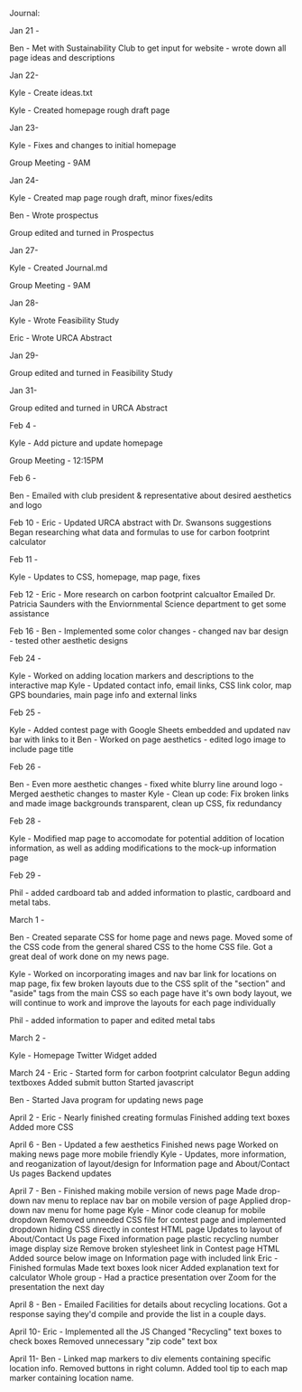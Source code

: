 Journal:

Jan 21 -

 Ben - Met with Sustainability Club to get input for website - wrote down all page ideas and descriptions

Jan 22-

 Kyle - Create ideas.txt
 
 Kyle - Created homepage rough draft page

Jan 23-

 Kyle - Fixes and changes to initial homepage
 
 Group Meeting - 9AM

Jan 24-

 Kyle - Created map page rough draft, minor fixes/edits
 
 Ben - Wrote prospectus
 
 Group edited and turned in Prospectus

Jan 27-

 Kyle - Created Journal.md
 
 Group Meeting - 9AM
 
Jan 28-

 Kyle - Wrote Feasibility Study
 
 Eric - Wrote URCA Abstract
 
Jan 29-

 Group edited and turned in Feasibility Study
 
Jan 31-

 Group edited and turned in URCA Abstract
 
Feb 4 -

 Kyle - Add picture and update homepage

 Group Meeting - 12:15PM
 
 Feb 6 -
 
 Ben - Emailed with club president & representative about desired aesthetics and logo
 
Feb 10 -
 Eric - Updated URCA abstract with Dr. Swansons suggestions
 Began researching what data and formulas to use for carbon footprint calculator
 
Feb 11 -

 Kyle - Updates to CSS, homepage, map page, fixes
 
Feb 12 -
 Eric - More research on carbon footprint calcualtor
 Emailed Dr. Patricia Saunders with the Enviornmental Science department to get some assistance
 
 Feb 16 -
 Ben - Implemented some color changes - changed nav bar design - tested other aesthetic designs

 Feb 24 -
 
 Kyle - Worked on adding location markers and descriptions to the interactive map
 Kyle - Updated contact info, email links, CSS link color, map GPS boundaries, main page info and external links
 
 Feb 25 -
 
 Kyle - Added contest page with Google Sheets embedded and updated nav bar with links to it
 Ben - Worked on page aesthetics - edited logo image to include page title
 
 Feb 26 -
 
 Ben - Even more aesthetic changes - fixed white blurry line around logo - Merged aesthetic changes to master
 Kyle - Clean up code: Fix broken links and made image backgrounds transparent, clean up CSS, fix redundancy

 Feb 28 -

 Kyle - Modified map page to accomodate for potential addition of location information, as well as adding
  modifications to the mock-up information page
  
Feb 29 -

 Phil - added cardboard tab and added information to plastic, cardboard and metal tabs. 

March 1 -

 Ben - Created separate CSS for home page and news page. Moved some of the CSS code from the general shared CSS to the home CSS file.
 Got a great deal of work done on my news page.

 Kyle - Worked on incorporating images and nav bar link for locations on map page, fix few broken layouts due to the CSS split of the "section" and "aside" tags from the main CSS so each page
 have it's own body layout, we will continue to work and improve the layouts for each page individually
 
 Phil - added information to paper and edited metal tabs

March 2 -

 Kyle - Homepage Twitter Widget added

March 24 -
Eric - Started form for carbon footprint calculator
	Begun adding textboxes
	Added submit button
	Started javascript
	
Ben - Started Java program for updating news page

April 2 -
Eric - Nearly finished creating formulas
	Finished adding text boxes
	Added more CSS
	
April 6 -
Ben - Updated a few aesthetics
	Finished news page
	Worked on making news page more mobile friendly
Kyle - Updates, more information, and reoganization of layout/design for Information page and About/Contact Us pages
	Backend updates
	
April 7 -
Ben - Finished making mobile version of news page
	Made drop-down nav menu to replace nav bar on mobile version of page
	Applied drop-down nav menu for home page
Kyle - Minor code cleanup for mobile dropdown
	Removed unneeded CSS file for contest page and implemented dropdown hiding CSS directly in contest HTML page
	Updates to layout of About/Contact Us page
	Fixed information page plastic recycling number image display size
	Remove broken stylesheet link in Contest page HTML
	Added source below image on Information page with included link
Eric - Finished formulas
	Made text boxes look nicer
	Added explanation text for calculator
Whole group -
	Had a practice presentation over Zoom for the presentation the next day
	
April 8 -
Ben - Emailed Facilities for details about recycling locations. Got a response saying they'd compile and provide the list in a couple days.

April 10-
Eric - Implemented all the JS
	Changed "Recycling" text boxes to check boxes
	Removed unnecessary "zip code" text box
	
April 11-
Ben - Linked map markers to div elements containing specific location info. Removed buttons in right column.
	Added tool tip to each map marker containing location name.
